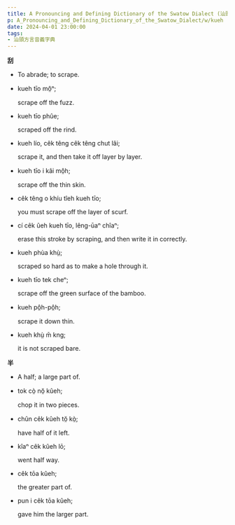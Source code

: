```yaml
---
title: A Pronouncing and Defining Dictionary of the Swatow Dialect (汕頭方言音義字典) / kueh
p: A_Pronouncing_and_Defining_Dictionary_of_the_Swatow_Dialect/w/kueh
date: 2024-04-01 23:00:00
tags: 
- 汕頭方言音義字典
---
```



**刮**
- To abrade; to scrape.

- kueh tīo mô̤ⁿ;

  scrape off the fuzz.

- kueh tīo phûe;

  scraped off the rind.

- kueh lío, cêk têng cêk têng chut lâi;

  scrape it, and then take it off layer by layer.

- kueh tīo i kâi mô̤h;

  scrape off the thin skin.

- cêk têng o khíu tîeh kueh tīo;

  you must scrape off the layer of scurf.

- cí cêk ûeh kueh tīo, lêng-ūaⁿ chîaⁿ;

  erase this stroke by scraping, and then write it in correctly.

- kueh phùa khṳ̀;

  scraped so hard as to make a hole through it.

- kueh tīo tek cheⁿ;

  scrape off the green surface of the bamboo.

- kueh pô̤h-pô̤h;

  scrape it down thin.

- kueh khṳ̀ m̄ kng;

  it is not scraped bare.

**半**
- A half; a large part of.

- tok cò̤ nŏ̤ kûeh;

  chop it in two pieces.

- chûn cêk kûeh tŏ̤ kò̤;

  have half of it left.

- kîaⁿ cêk kûeh lō;

  went half way.

- cêk tōa kûeh;

  the greater part of.

- pun i cêk tōa kûeh;

  gave him the larger part.